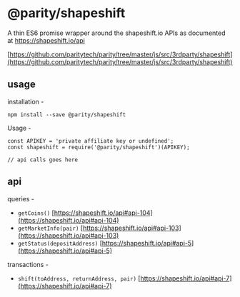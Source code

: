 # @parity/shapeshift

A thin ES6 promise wrapper around the shapeshift.io APIs as documented at https://shapeshift.io/api

[https://github.com/paritytech/parity/tree/master/js/src/3rdparty/shapeshift](https://github.com/paritytech/parity/tree/master/js/src/3rdparty/shapeshift)

## usage

installation -

```
npm install --save @parity/shapeshift
```

Usage -

```
const APIKEY = 'private affiliate key or undefined';
const shapeshift = require('@parity/shapeshift')(APIKEY);

// api calls goes here
```

## api

queries -

- `getCoins()` [https://shapeshift.io/api#api-104](https://shapeshift.io/api#api-104)
- `getMarketInfo(pair)` [https://shapeshift.io/api#api-103](https://shapeshift.io/api#api-103)
- `getStatus(depositAddress)` [https://shapeshift.io/api#api-5](https://shapeshift.io/api#api-5)

transactions -

- `shift(toAddress, returnAddress, pair)` [https://shapeshift.io/api#api-7](https://shapeshift.io/api#api-7)
